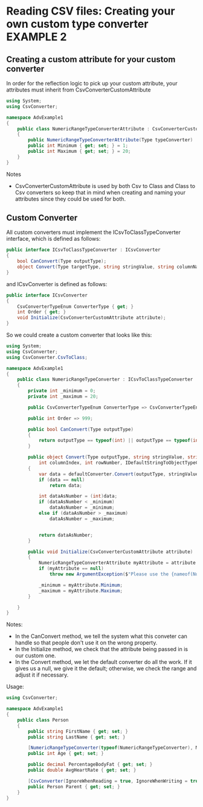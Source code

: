 # Reading CSV files:  Creating your own custom type converter EXAMPLE 2

## Creating a custom attribute for your custom converter
In order for the reflection logic to pick up your custom attribute, your attributes must inherit from CsvConverterCustomAttribute
```C#
using System;
using CsvConverter;

namespace AdvExample1
{
    public class NumericRangeTypeConverterAttribute : CsvConverterCustomAttribute
    {
        public NumericRangeTypeConverterAttribute(Type typeConverter) : base(typeConverter) { }
        public int Minimum { get; set; } = 1;
        public int Maximum { get; set; } = 20;
    }
}
```

Notes
- CsvConverterCustomAttribute is used by both Csv to Class and Class to Csv converters so keep that in mind when creating and naming your attributes since they could be used for both.


## Custom Converter
All custom converters must implement the ICsvToClassTypeConverter interface, which is defined as follows:
```C#
public interface ICsvToClassTypeConverter : ICsvConverter
{
	bool CanConvert(Type outputType);
	object Convert(Type targetType, string stringValue, string columnName, int columnIndex, int rowNumber, IDefaultStringToObjectTypeConverterManager defaultConverters);	
}
```
and ICsvConverter is defined as follows:
```c#
public interface ICsvConverter
{
    CsvConverterTypeEnum ConverterType { get; }
    int Order { get; }
    void Initialize(CsvConverterCustomAttribute attribute);
}
```

So we could create a custom converter that looks like this:
```c#
using System;
using CsvConverter;
using CsvConverter.CsvToClass;

namespace AdvExample1
{
    public class NumericRangeTypeConverter : ICsvToClassTypeConverter
    {
        private int _minimum = 0;
        private int _maximum = 20;

        public CsvConverterTypeEnum ConverterType => CsvConverterTypeEnum.CsvToClassType;

        public int Order => 999;

        public bool CanConvert(Type outputType)
        {
            return outputType == typeof(int) || outputType == typeof(int?);
        }

        public object Convert(Type outputType, string stringValue, string columnName,
            int columnIndex, int rowNumber, IDefaultStringToObjectTypeConverterManager defaultConverter)
        {
            var data = defaultConverter.Convert(outputType, stringValue, columnName, columnIndex, rowNumber);
            if (data == null)
                return data;

            int dataAsNumber = (int)data;
            if (dataAsNumber < _minimum)
                dataAsNumber = _minimum;
            else if (dataAsNumber > _maximum)
                dataAsNumber = _maximum;


            return dataAsNumber;
        }

        public void Initialize(CsvConverterCustomAttribute attribute)
        {
            NumericRangeTypeConverterAttribute myAttribute = attribute as NumericRangeTypeConverterAttribute;
            if (myAttribute == null)
                throw new ArgumentException($"Please use the {nameof(NumericRangeTypeConverterAttribute)} attribute with this converter!");

            _minimum = myAttribute.Minimum;
            _maximum = myAttribute.Maximum;
        }

    }
}
```

Notes:
- In the CanConvert method, we tell the system what this conveter can handle so that people don't use it on the wrong property.
- In the Initialize method, we check that the attribute being passed in is our custom one.
- In the Convert method, we let the default converter do all the work.  If it gives us a null, we give it the default; otherwise, we check the range and adjust it if necessary.

Usage:
```C#
using CsvConverter;

namespace AdvExample1
{
    public class Person
    {
        public string FirstName { get; set; }
        public string LastName { get; set; }

        [NumericRangeTypeConverter(typeof(NumericRangeTypeConverter), Minimum = 1, Maximum = 50)]
        public int Age { get; set; }

        public decimal PercentageBodyFat { get; set; }
        public double AvgHeartRate { get; set; }

        [CsvConverter(IgnoreWhenReading = true, IgnoreWhenWriting = true)]
        public Person Parent { get; set; }
    }
}
```